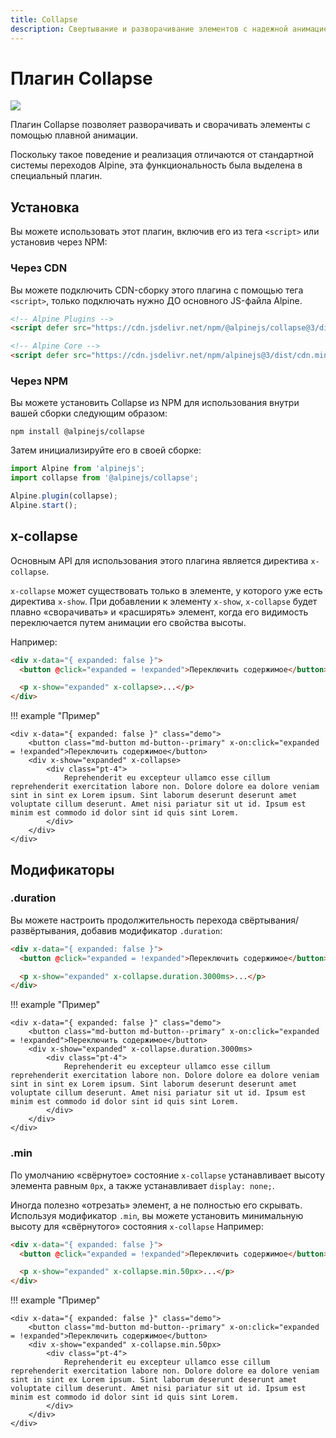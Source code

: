```yaml
---
title: Collapse
description: Свертывание и разворачивание элементов с надежной анимацией
---
```


# Плагин Collapse

![](https://alpinejs.dev/social_collapse.jpg)

Плагин Collapse позволяет разворачивать и сворачивать элементы с помощью плавной анимации.

Поскольку такое поведение и реализация отличаются от стандартной системы переходов Alpine, эта функциональность была выделена в специальный плагин.

<a name="installation"></a>

## Установка

Вы можете использовать этот плагин, включив его из тега `<script>` или установив через NPM:

### Через CDN

Вы можете подключить CDN-сборку этого плагина с помощью тега `<script>`, только подключать нужно ДО основного JS-файла Alpine.

```html
<!-- Alpine Plugins -->
<script defer src="https://cdn.jsdelivr.net/npm/@alpinejs/collapse@3/dist/cdn.min.js"></script>

<!-- Alpine Core -->
<script defer src="https://cdn.jsdelivr.net/npm/alpinejs@3/dist/cdn.min.js"></script>
```

### Через NPM

Вы можете установить Collapse из NPM для использования внутри вашей сборки следующим образом:

```shell
npm install @alpinejs/collapse
```

Затем инициализируйте его в своей сборке:

```js
import Alpine from 'alpinejs';
import collapse from '@alpinejs/collapse';

Alpine.plugin(collapse);
Alpine.start();
```

<a name="x-collapse"></a>

## x-collapse

Основным API для использования этого плагина является директива `x-collapse`.

`x-collapse` может существовать только в элементе, у которого уже есть директива `x-show`. При добавлении к элементу `x-show`, `x-collapse` будет плавно «сворачивать» и «расширять» элемент, когда его видимость переключается путем анимации его свойства высоты.

Например:

```html
<div x-data="{ expanded: false }">
  <button @click="expanded = !expanded">Переключить содержимое</button>

  <p x-show="expanded" x-collapse>...</p>
</div>
```

!!! example "Пример"

    <div x-data="{ expanded: false }" class="demo">
        <button class="md-button md-button--primary" x-on:click="expanded = !expanded">Переключить содержимое</button>
        <div x-show="expanded" x-collapse>
            <div class="pt-4">
                Reprehenderit eu excepteur ullamco esse cillum reprehenderit exercitation labore non. Dolore dolore ea dolore veniam sint in sint ex Lorem ipsum. Sint laborum deserunt deserunt amet voluptate cillum deserunt. Amet nisi pariatur sit ut id. Ipsum est minim est commodo id dolor sint id quis sint Lorem.
            </div>
        </div>
    </div>

<a name="modifiers"></a>

## Модификаторы

<a name="dot-duration"></a>

### .duration

Вы можете настроить продолжительность перехода свёртывания/развёртывания, добавив модификатор `.duration`:

```html
<div x-data="{ expanded: false }">
  <button @click="expanded = !expanded">Переключить содержимое</button>

  <p x-show="expanded" x-collapse.duration.3000ms>...</p>
</div>
```

!!! example "Пример"

    <div x-data="{ expanded: false }" class="demo">
        <button class="md-button md-button--primary" x-on:click="expanded = !expanded">Переключить содержимое</button>
        <div x-show="expanded" x-collapse.duration.3000ms>
            <div class="pt-4">
                Reprehenderit eu excepteur ullamco esse cillum reprehenderit exercitation labore non. Dolore dolore ea dolore veniam sint in sint ex Lorem ipsum. Sint laborum deserunt deserunt amet voluptate cillum deserunt. Amet nisi pariatur sit ut id. Ipsum est minim est commodo id dolor sint id quis sint Lorem.
            </div>
        </div>
    </div>

<a name="dot-min"></a>

### .min

По умолчанию «свёрнутое» состояние `x-collapse` устанавливает высоту элемента равным `0px`, а также устанавливает `display: none;`.

Иногда полезно «отрезать» элемент, а не полностью его скрывать. Используя модификатор `.min`, вы можете установить минимальную высоту для «свёрнутого» состояния `x-collapse` Например:

```html
<div x-data="{ expanded: false }">
  <button @click="expanded = !expanded">Переключить содержимое</button>

  <p x-show="expanded" x-collapse.min.50px>...</p>
</div>
```

!!! example "Пример"

    <div x-data="{ expanded: false }" class="demo">
        <button class="md-button md-button--primary" x-on:click="expanded = !expanded">Переключить содержимое</button>
        <div x-show="expanded" x-collapse.min.50px>
            <div class="pt-4">
                Reprehenderit eu excepteur ullamco esse cillum reprehenderit exercitation labore non. Dolore dolore ea dolore veniam sint in sint ex Lorem ipsum. Sint laborum deserunt deserunt amet voluptate cillum deserunt. Amet nisi pariatur sit ut id. Ipsum est minim est commodo id dolor sint id quis sint Lorem.
            </div>
        </div>
    </div>
